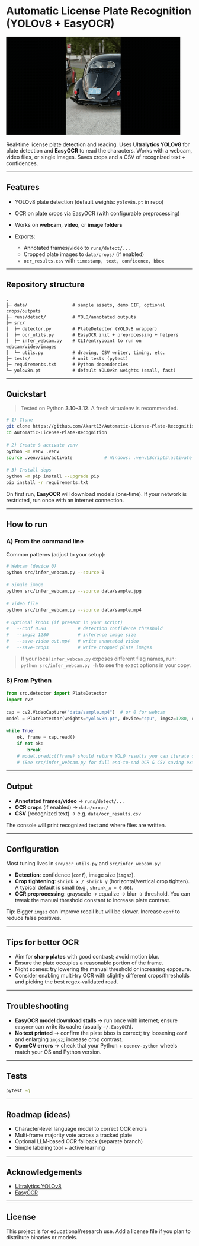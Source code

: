 # Automatic License Plate Recognition (YOLOv8 + EasyOCR)

![Demo](data/demo.gif)

Real‑time license plate detection and reading. Uses **Ultralytics YOLOv8** for plate detection and **EasyOCR** to read the characters. Works with a webcam, video files, or single images. Saves crops and a CSV of recognized text + confidences.

---

## Features

* YOLOv8 plate detection (default weights: `yolov8n.pt` in repo)
* OCR on plate crops via EasyOCR (with configurable preprocessing)
* Works on **webcam**, **video**, or **image folders**
* Exports:

  * Annotated frames/video to `runs/detect/...`
  * Cropped plate images to `data/crops/` (if enabled)
  * `ocr_results.csv` with `timestamp, text, confidence, bbox`

---

## Repository structure

```
.
├─ data/                 # sample assets, demo GIF, optional crops/outputs
├─ runs/detect/          # YOLO/annotated outputs
├─ src/
│  ├─ detector.py        # PlateDetector (YOLOv8 wrapper)
│  ├─ ocr_utils.py       # EasyOCR init + preprocessing + helpers
│  ├─ infer_webcam.py    # CLI/entrypoint to run on webcam/video/images
│  └─ utils.py           # drawing, CSV writer, timing, etc.
├─ tests/                # unit tests (pytest)
├─ requirements.txt      # Python dependencies
└─ yolov8n.pt            # default YOLOv8n weights (small, fast)
```

---

## Quickstart

> Tested on Python **3.10–3.12**. A fresh virtualenv is recommended.

```bash
# 1) Clone
git clone https://github.com/Akart13/Automatic-License-Plate-Recognition.git
cd Automatic-License-Plate-Recognition

# 2) Create & activate venv
python -m venv .venv
source .venv/bin/activate            # Windows: .venv\Scripts\activate

# 3) Install deps
python -m pip install --upgrade pip
pip install -r requirements.txt
```

On first run, **EasyOCR** will download models (one‑time). If your network is restricted, run once with an internet connection.

---

## How to run

### A) From the command line

Common patterns (adjust to your setup):

```bash
# Webcam (device 0)
python src/infer_webcam.py --source 0

# Single image
python src/infer_webcam.py --source data/sample.jpg

# Video file
python src/infer_webcam.py --source data/sample.mp4

# Optional knobs (if present in your script)
#   --conf 0.80            # detection confidence threshold
#   --imgsz 1280           # inference image size
#   --save-video out.mp4   # write annotated video
#   --save-crops           # write cropped plate images
```

> If your local `infer_webcam.py` exposes different flag names, run:
> `python src/infer_webcam.py -h` to see the exact options in your copy.

### B) From Python

```python
from src.detector import PlateDetector
import cv2

cap = cv2.VideoCapture("data/sample.mp4")  # or 0 for webcam
model = PlateDetector(weights="yolov8n.pt", device="cpu", imgsz=1280, conf=0.80)

while True:
    ok, frame = cap.read()
    if not ok:
        break
    # model.predict(frame) should return YOLO results you can iterate over
    # (See src/infer_webcam.py for full end-to-end OCR & CSV saving example)
```

---

## Output

* **Annotated frames/video** → `runs/detect/...`
* **OCR crops** (if enabled) → `data/crops/`
* **CSV** (recognized text) → e.g. `data/ocr_results.csv`

The console will print recognized text and where files are written.

---

## Configuration

Most tuning lives in `src/ocr_utils.py` and `src/infer_webcam.py`:

* **Detection**: confidence (`conf`), image size (`imgsz`).
* **Crop tightening**: `shrink_x / shrink_y` (horizontal/vertical crop tighten). A typical default is small (e.g., `shrink_x = 0.06`).
* **OCR preprocessing**: grayscale → equalize → blur → threshold. You can tweak the manual threshold constant to increase plate contrast.

Tip: Bigger `imgsz` can improve recall but will be slower. Increase `conf` to reduce false positives.

---

## Tips for better OCR

* Aim for **sharp plates** with good contrast; avoid motion blur.
* Ensure the plate occupies a reasonable portion of the frame.
* Night scenes: try lowering the manual threshold or increasing exposure.
* Consider enabling multi‑try OCR with slightly different crops/thresholds and picking the best regex‑validated read.

---

## Troubleshooting

* **EasyOCR model download stalls** → run once with internet; ensure `easyocr` can write its cache (usually `~/.EasyOCR`).
* **No text printed** → confirm the plate bbox is correct; try loosening `conf` and enlarging `imgsz`; increase crop contrast.
* **OpenCV errors** → check that your Python + `opencv-python` wheels match your OS and Python version.

---

## Tests

```bash
pytest -q
```

---

## Roadmap (ideas)

* Character‑level language model to correct OCR errors
* Multi‑frame majority vote across a tracked plate
* Optional LLM‑based OCR fallback (separate branch)
* Simple labeling tool + active learning

---

## Acknowledgements

* [Ultralytics YOLOv8](https://github.com/ultralytics/ultralytics)
* [EasyOCR](https://github.com/JaidedAI/EasyOCR)

---

## License

This project is for educational/research use. Add a license file if you plan to distribute binaries or models.

